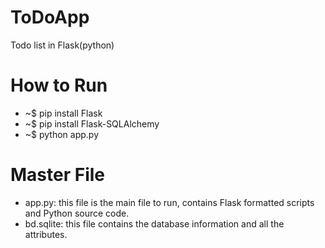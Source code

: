 # ToDoApp
Todo list in Flask(python)
# How to Run
  - ~$ pip install Flask
  - ~$ pip install Flask-SQLAlchemy
  - ~$ python app.py
# Master File
  - app.py: this file is the main file to run, contains Flask formatted scripts and Python source code. 
  - bd.sqlite: this file contains the database information and all the attributes.
